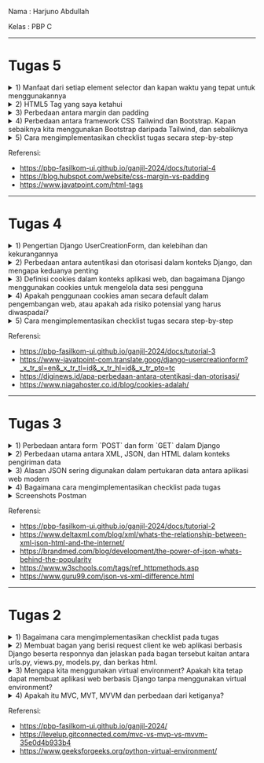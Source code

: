 Nama           : Harjuno Abdullah

Kelas          : PBP C

---
# Tugas 5
<details>
<summary>1) Manfaat dari setiap element selector dan kapan waktu yang tepat untuk menggunakannya</summary>

1. **Element Selector (Tag Selector):**

    * Manfaat: Memilih semua elemen dengan tag yang spesifik
    * Waktu Penggunaan: Ketika ingin menerapkan gaya yang sama pada semua elemen dengan tag tertentu.

2. **Descendant Selector (Space):**
    
    * Manfaat: Memilih elemen yang merupakan anak atau keturunan dari elemen tertentu.
    * Waktu Penggunaan: Ketika ingin menerapkan gaya pada elemen yang berada di dalam elemen tertentu.

3. **ID Selector (#nama-id):**

    * Manfaat: Memilih elemen dengan ID yang spesifik.
    * Waktu Penggunaan: ketika ingin menerapkan gaya atau perilaku unik pada satu elemen tertentu.

4. **Class Selector (.nama-kelas):**

    * Manfaat: Memilih elemen berdasarkan kelas yang diberikan
    * Waktu Penggunaan: Ketika ingin menerapkan gaya yang sama pada beberapa elemen atau grup elemen.

5. **Universal Selector (*):**
    
    * Manfaat: Memilih semua elemen di halaman.
    * Waktu Penggunaan: Ketika mereset atau menetapkan gaya default untuk semua elemen di halaman.

6. **Adjacent Sibling Selector (+):**

    * Manfaat: Memilih elemen yang sejajar (saudara sejajar) dari elemen tertentu.
    * Waktu Penggunaan: Ketika ingin menerapkan gaya pada elemen yang berada tepat setelah elemen lain dari jenis yang sama.

7. **Pseudo-Class Selector (:pseudo-class):**

    * Manfaat: Memilih elemen berdasarkan keadaan atau perilaku tertentu (seperti :hover, :active, dsb.)
    * Waktu Penggunaan: Ketika ingin menerapkan gaya berdasarkan interaksi pengguna atau keadaan elemen.

</details>

<details>
<summary>2) HTML5 Tag yang saya ketahui</summary>

  * !DOCTYPE: Digunakan untuk mendefinisikan jenis dokumen HTML yang digunakan.
  * html: Tag ini menandai awal dan akhir dari dokumen HTML.
  * head: Berisi informasi terkait dokumen HTML, seperti meta informasi dan tautan ke stylesheet.
  * title: Digunakan di dalam untuk menentukan judul halaman web yang akan ditampilkan di jendela atau tab browser.
  * body: Menandai area utama dokumen yang berisi konten yang ditampilkan kepada pengguna.
  * h1, h2, ..., h6: Tag ini digunakan untuk menandai judul atau heading di halaman web, di mana h1 adalah yang tertinggi dan h6 adalah yang terendah.
  * p: Menandai paragraf dalam dokumen.
  * a: Membuat tautan ke halaman web lain atau alamat email.
  * img: Menampilkan gambar dalam dokumen HTML.
  * button: Digunakan untuk membuat tombol yang dapat di-klik oleh pengguna.
  * div: Menandai sebagian dokumen yang dapat digunakan untuk mengelompokkan dan mengatur elemen-elemen HTML.
  * span: Sama seperti, tetapi digunakan untuk mengelompokkan elemen dalam baris atau sekelompok elemen dalam satu baris.
  * form: Digunakan untuk membuat formulir yang dapat mengirim data ke server.

</details>

<details>
<summary>3) Perbedaan antara margin dan padding</summary>

Margin dan padding adalah dua properti dalam CSS yang digunakan untuk mengatur tata letak elemen HTML dan mengendalikan ruang di sekitar elemen tersebut. Perbedaan utama antara margin dan padding adalah di mana mereka diterapkan dan bagaimana mereka memengaruhi tata letak elemen:

1. **Margin**

  * Margin adalah ruang di luar elemen, yang berarti ia memengaruhi jarak antara elemen tersebut dan elemen-elemen lain di sekitarnya.
  * Margin digunakan untuk mengatur jarak antara elemen dengan elemen-elemen lain di sekitarnya, sehingga memengaruhi tata letak elemen tersebut terhadap elemen-elemen lainnya.
  * Margin dapat digunakan untuk mengatur jarak vertikal dan horizontal, serta dapat memiliki nilai negatif jika ingin menggeser elemen ke atas atau ke kiri elemen yang berdekatan.

2. **Padding**

  * Padding adalah ruang di dalam elemen, yang berarti ia memengaruhi ruang antara batas elemen dan kontennya sendiri.
  * Padding digunakan untuk mengatur jarak antara konten elemen dan batas elemen tersebut, sehingga memengaruhi tampilan konten dalam elemen tersebut.
  * Padding juga dapat digunakan untuk mengatur jarak vertikal dan horizontal, tetapi tidak memengaruhi tata letak elemen terhadap elemen-elemen lain di sekitarnya.

</details>

<details>
<summary>4) Perbedaan antara framework CSS Tailwind dan Bootstrap. Kapan sebaiknya kita menggunakan Bootstrap daripada Tailwind, dan sebaliknya</summary>

Bootstrap dan Tailwind CSS adalah dua alat yang membantu merancang tampilan situs web atau aplikasi dengan mudah. Berikut perbedaan dan situasi kapan sebaiknya menggunakan keduanya:

  1. **Cara Styling**

      * Bootstrap
        
        Bootstrap sudah memiliki komponen dengan gaya bawaan. Ini artinya, tampilan yang sudah ada dan bisa digunakan langsung, tetapi kadang-kadang sulit untuk mengubahnya tanpa penyesuaian khusus.

      * Tailwind CSS

        Tailwind CSS adalah framework yang berbasis class utilitas. Dengan Tailwind, Anda lebih bebas menentukan tampilan elemen Anda dengan menggabungkan class utilitas.

  2. **Kustomisasi**

      * Bootstrap

        Meskipun Bootstrap menyediakan tema yang bisa disesuaikan, seringkali Anda perlu menulis CSS tambahan untuk melakukan penyesuaian styling lebih mendalam.

      * Tailwind CSS

        Tailwind dirancang untuk kustomisasi yang mudah. Anda bisa mengganti styling dengan mengedit berkas konfigurasi Tailwind atau menambahkan class utilitas kustom.

  3. **Ukuran Berkas**

      * Bootstrap

        Bootstrap cenderung punya ukuran berkas yang lebih besar karena memiliki banyak komponen yang mungkin tidak semua Anda butuhkan.

      * Tailwind CSS

        Tailwind CSS biasanya lebih ringan karena hanya menyertakan class utilitas yang Anda gunakan.

  4. **Kesulitan**

      * Bootstrap

        Bootstrap bisa lebih mudah digunakan jika Anda ingin cepat membuat tampilan yang bagus tanpa harus menulis banyak kode kustom.

      * Tailwind CSS

        Tailwind mungkin agak sulit jika Anda belum terbiasa dengan class utilitas, tetapi memberi Anda lebih banyak kendali dan fleksibilitas dalam merancang tampilan.

</details>

<details>
<summary>5) Cara mengimplementasikan checklist tugas secara step-by-step</summary>

- [x] **Kustomisasi halaman login, register, dan tambah inventori semenarik mungkin**
      
      Sebelum melakukan desain pada HTML, perlu menambahkan link CSS framework dalam case ini adalah Bootstrap dan Java Scriptke dalam `templates/base.html` dan menambahkan tag `<meta name="viewport">` . Untuk menambahkannya bisa dengan menambahkan:

          ```
          <head>
              {% block meta %}
                  ...
              {% endblock meta %}

              <link href="https://cdn.jsdelivr.net/npm/bootstrap@5.3.2/dist/css/bootstrap.min.css" rel="stylesheet" integrity="sha384-T3c6CoIi6uLrA9TneNEoa7RxnatzjcDSCmG1MXxSR1GAsXEV/Dwwykc2MPK8M2HN" crossorigin="anonymous">

              <script src="https://cdn.jsdelivr.net/npm/@popperjs/core@2.11.8/dist/umd/popper.min.js" integrity="sha384-I7E8VVD/ismYTF4hNIPjVp/Zjvgyol6VFvRkX/vR+Vc4jQkC+hVqc2pM8ODewa9r" crossorigin="anonymous"></script>

              <script src="https://cdn.jsdelivr.net/npm/bootstrap@5.3.2/dist/js/bootstrap.min.js" integrity="sha384-BBtl+eGJRgqQAUMxJ7pMwbEyER4l1g+O15P+16Ep7Q9Q+zqX6gSbd85u4mG4QzX+" crossorigin="anonymous"></script>
          </head>
          
          ```
      Pada halaman login, register, dan tambah inventori, desain yang saya buat kurang lebih sama, saya menggunakan inline css dengan memanggil `<style>` pada bagian atas html serta dipadukan dengan framework bootstrap. Saya menggunakan inline CSS karena menurut saya ini yang mudah disetup dan digunakan untuk pemula. Berikut adalah inline CSS yang saya tambahkan (Sebagai contoh saya menampilkan inline CSS pada halaman login)

        ```
        <style>
          body {
              background-image: url('https://cdn.cloudflare.steamstatic.com/steam/apps/865610/ss_e950f52ee4d972c135d1acbd70def74e9eb497b9.1920x1080.jpg?t=1692006226');
              background-size: cover;
              background-repeat: no-repeat;
              background-attachment: fixed;
              margin: 12px;
              padding: 12px;
              display: flex;
              justify-content: center;
              align-items: center;
              min-height: 100vh;
              position: relative; 
          }

          .logo {
              position: absolute;
              top: 12px;
              left: 22px;
              z-index: 2;
              font-size: 36px;
              font-family: 'Poppins', sans-serif;
              color: rgb(255, 179, 0);
          }

          .showcase h1,
          .showcase label,
          .showcase a {
              font-family: 'Helvetica', sans-serif;
              color: rgb(255, 255, 255);
          }

          .showcase a {
              font-family: 'Helvetica', sans-serif;
              color: #ffffff;
              text-decoration: underline; 
          }

          .showcase-bottom{
              font-family: 'Helvetica', sans-serif;
              color:rgb(164, 164, 164);
          }

          .showcase {
              text-align: center;
              background-color: #363636ac;
              border-radius: 16px;
              padding: 50px;
              width: 400px;
              text-align: center;
              padding-top: 30px;
              backdrop-filter: blur(6px);
          }

          .showcase form {
              font-family: 'Helvetica', sans-serif;
          }

          .showcase input[type="text"],
          .showcase input[type="password"] {
              font-family: 'Helvetica', sans-serif;
              color: black; 
              background-color: white;
          }

          .showcase .form-group {
          display: flex;
          flex-direction: column;
          margin-bottom: 24px;
          }

          .showcase .form-group label {
              font-family: 'Helvetica', sans-serif;
              margin-bottom: 8px;
              text-align: left; 
          }

          .showcase .form-control {
          font-family: 'Helvetica', sans-serif;
          width: 100%;
          padding: 12px; 
          border-radius: 6px;
          box-sizing: border-box;
          margin-bottom: 12px;
          font-size: 16px; 
          background-color: white;
          }

          .showcase .login-button {
              font-size: 16px;
              display: inline-flex;
              height: 56px;
              padding: 8px 48px;
              justify-content: center;
              align-items: center;
              gap: 16px;
              border-radius: 8px;
              background: var(--primary-blue, rgb(255, 179, 0));
              color: #ffffff;
              text-decoration: none;
              border: none;
              cursor: pointer;
          }

          .text-title{
              text-align: left; 
              font-size:35px;
              font-weight: 600;
              padding-bottom: 19px;
              padding-top: 15px;
          }
        </style>

        ```
      
 - [x] **Kustomisasi halaman daftar inventori menjadi lebih berwarna maupun menggunakan apporach lain seperti menggunakan Card**

      Dalam mendesain halaman daftar inventori, kurang lebih metode yang saya gunakan sama seperti ketika mendesain halaman login, register, dan tambah inventori. Berikut inline CSS pada file main.html saya

      ```
      <style>
        body {  
            background-color: #f4f4f4;
            font-family: Helvetica, sans-serif;
        }

        h1 {
            color: #160323;
            font-size: 36px;
        }

        h2 {
            color: #333;
            font-size: 24px;
        }

        h4 {
            color: #555;
            font-size: 18px;
        }

        p {
            color: #777;
            font-size: 16px;
        }

        table {
            width: 100%;
            border-collapse: collapse;
            margin-top: 20px;
        }

        table, th, td {
            border: 1px solid #888888;
        }

        th, td {
            padding: 12px;
            text-align: left;
        }

        table tr:last-child td {
            background-color: rgb(84, 84, 84);
            color: #ffffff;
        }

        button {
            background-color: rgb(227, 159, 0);
            color: #fff;
            border: none;
            padding: 10px 20px;
            cursor: pointer;
            font-size: 16px;
        }

        button:hover {
            background-color: rgb(255, 198, 65);
        }

        a {
            text-decoration: none;
            color: rgb(227, 159, 0);
        }

        a:hover {
            text-decoration: underline;
        }

        .navbar {
        background-color: #313131;
        height: 4rem;
        align-content: center;
        margin-bottom: 4rem;
        }

        .navbar-button-logout {
            padding-left: 0.5rem;
            padding-right: 0.5rem;
        }

        .navbar-brand {
            font-family: 'Helvetica', sans-serif;
            font-weight: 700;
            text-align: center;
            color: rgb(255, 179, 0);
            padding-left: 1rem;
        }
      </style>
      
      ```

 - [x] **Memberikan warna yang berbeda (teks atau background) pada baris terakhir dari item pada inventori anda menggunakan CSS**

      Untuk menambahkan penanda berbeda di akhir tabel, saya menambahkan CSS untuk last child pada `tr` dengan kode berikut:

          ```

          table tr:last-child td {
              background-color: rgb(84, 84, 84);
              color: #ffffff;
          }

          ```

</details>

Referensi:
- https://pbp-fasilkom-ui.github.io/ganjil-2024/docs/tutorial-4
- https://blog.hubspot.com/website/css-margin-vs-padding
- https://www.javatpoint.com/html-tags

---
# Tugas 4
<details>
<summary>1) Pengertian Django UserCreationForm, dan kelebihan dan kekurangannya</summary>

  UserCreationForm adalah sebuah formulir yang disediakan oleh Django, sebuah framework web Python yang populer, untuk membuat formulir pendaftaran pengguna (user registration form) dengan mudah. Formulir ini digunakan untuk mengumpulkan informasi yang diperlukan saat seorang pengguna baru mendaftar di situs web atau aplikasi Django.

  **Kelebihan UserCreationForm:**
   
   1. Mudah Digunakan
     
      UserCreationForm sudah siap pakai dan mudah digunakan. Developer hanya perlu mengimpor dan menggunakannya dalam proyek Django tanpa perlu menulis kode formulir dari awal.
      
   2. Validasi Otomatis
     
      Form ini memiliki validasi otomatis untuk memastikan bahwa pengguna mengisi semua kolom yang diperlukan dengan benar, seperti alamat email yang valid dan kata sandi yang memenuhi kriteria keamanan.
      
   3. Customizable
   
      Developer dapat dengan mudah menyesuaikan UserCreationForm sesuai dengan kebutuhan proyek dengan menambahkan atau menghapus bidang formulir atau mengganti pesan kesalahan yang ditampilkan kepada pengguna.
   
   **Kekurangan UserCreationForm:**
   
  1. Kurangnya Fleksibilitas
     
      Meskipun mudah digunakan, dalam beberapa kasus, developer mungkin memerlukan formulir pendaftaran pengguna yang sangat kustom. Dalam situasi ini, developer perlu menulis formulir sendiri daripada mengandalkan UserCreationForm.
   
  2. Tidak Memungkinkan Pendaftaran Eksternal
     
     Jika developer ingin mengintegrasikan pendaftaran pengguna melalui penyedia eksternal (misalnya, login dengan Google atau Facebook), developer perlu menulis kode tambahan untuk mengimplementasikannya.
   
   3. Tidak Memungkinkan Pendaftaran secara Anonim
      
      UserCreationForm dirancang untuk pendaftaran pengguna yang terautentikasi. Jika developer membutuhkan pendaftaran secara anonim (misalnya, untuk pengguna yang belum memiliki akun), developer perlu membuat formulir tambahan atau memodifikasi form ini secara ekstensif.
</details>

<details>
<summary>2) Perbedaan antara autentikasi dan otorisasi dalam konteks Django, dan mengapa keduanya penting</summary>

  Authentication dan authorization adalah dua konsep yang penting dalam menjaga keamanan informasi dan akses ke dalam sistem. Meskipun keduanya berhubungan erat, keduanya memiliki beberapa perbedaan, seperti:

  1. **Authentication (Autentikasi)**

      * Authentication adalah proses verifikasi identitas pengguna atau entitas yang mencoba mengakses ke dalam sistem
      * Tujuan utama autentikasi adalah untuk memastikan bahwa pengguna atau entitas yang mengakses sistem adalah mereka yang telah diketahui identitasnya atau telah menjadi bagian dari sistem
      * Autentikasi biasanya melibatkan penggunaan kombinasi nama pengguna dan kata sandi, atau metode lain untuk membuktikan identitas

  2. **Authorization (Otorisasi)**

      * Authorization adalah proses yang mengatur dan mengontrol akses pengguna atau entitas yang sudah terotentikasi ke sistem atau layanan tertentu
      * Tujuan utama otorisasi adalah untuk menentukan apa yang diizinkan atau tidak diizinkan oleh pengguna atau entitas yang telah terotentikasi
      * Otorisasi melibatkan definisi aturan atau kebijakan yang menentukan tingkat akses atau izin yang diberikan kepada pengguna atau entitas, seperti hak akses baca-tulis, hak akses hanya baca, dan sebagainya

  Kesimpulannya, autentikasi adalah langkah pertama dalam mengamankan akses ke sistem dengan memeriksa identitas pengguna atau entitas, sementara otorisasi adalah langkah kedua yang mengontrol apa yang dapat dilakukan oleh pengguna atau entitas yang sudah terotentikasi. Keduanya bekerja bersama untuk memastikan bahwa hanya pengguna yang sah dan diizinkan yang dapat mengakses sumber daya atau layanan yang dimaksud dalam sistem.

</details>

<details>
<summary>3) Definisi cookies dalam konteks aplikasi web, dan bagaimana Django menggunakan cookies untuk mengelola data sesi pengguna</summary>

Cookies adalah sejumlah kecil data yang disimpan oleh server web di komputer pengguna melalui peramban (browser) pengguna saat berinteraksi dengan sebuah situs web. Cookies digunakan dalam konteks aplikasi web untuk menyimpan informasi tertentu yang dapat diakses kembali oleh server web ketika pengguna kembali mengunjungi situs tersebut. Cookies memiliki beberapa fungsi utama dalam aplikasi web, termasuk:

1. **Manajemen Sesi**

    Cookies sering digunakan untuk mengidentifikasi sesi pengguna. Ketika seorang pengguna masuk ke dalam situs web, server web akan membuat cookie yang berisi identifikasi unik untuk sesi tersebut. Dengan demikian, server dapat mempertahankan konteks sesi pengguna selama kunjungan berlangsung, yang memungkinkan pengguna untuk tetap masuk atau mempertahankan data lainnya seperti keranjang belanja.

2. **Penyimpanan Preferensi Pengguna**

    Cookies dapat digunakan untuk menyimpan preferensi pengguna, seperti bahasa yang dipilih atau tema tampilan yang diinginkan. Ini memungkinkan situs web untuk menyajikan pengalaman yang disesuaikan dengan preferensi masing-masing pengguna.

3. **Pelacakan Aktivitas Pengguna**

    Cookies juga sering digunakan untuk pelacakan aktivitas pengguna, seperti halaman yang dikunjungi atau item yang dilihat. Ini berguna untuk analisis penggunaan situs web dan pemasaran.

4. **Autentikasi**

    Cookies dapat digunakan untuk mengingat informasi otentikasi pengguna, seperti detail masuk pengguna, sehingga pengguna tidak perlu masuk kembali setiap kali mereka mengunjungi situs.

Django, sebagai framework web Python, menyediakan cara yang nyaman untuk mengelola data sesi pengguna menggunakan cookies. Django menyediakan modul `django.contrib.sessions.middleware.SessionMiddleware` yang mengatur manajemen sesi pengguna secara otomatis. Berikut adalah cara Django menggunakan cookies untuk mengelola data sesi pengguna:

1. **Pengaturan Sesi**

    Pengguna dapat mengonfigurasi pengaturan sesi di dalam berkas settings.py proyek Django. Pengguna dapat mengatur penyimpanan sesi (defaultnya adalah dalam database), waktu kadaluwarsa sesi, dan konfigurasi lainnya terkait sesi.

2. **Membaca dan Menyimpan Data Sesi**

    Django menyediakan API yang memudahkan pengguna untuk menyimpan dan mengakses data sesi pengguna. Pengguna dapat menyimpan data ke dalam sesi dengan mudah, dan data ini akan dienkripsi dan disimpan dalam cookie pada sisi pengguna.

3. **Middleware**

    Middleware sesi diaktifkan dengan menambahkan SessionMiddleware ke dalam daftar middleware di pengaturan Django. Middleware ini akan mengelola cookies dan data sesi secara otomatis.

</details>

<details>
<summary>4) Apakah penggunaan cookies aman secara default dalam pengembangan web, atau apakah ada risiko potensial yang harus diwaspadai?</summary>

Penggunaan cookies dalam pengembangan web memiliki risiko potensial yang harus diwaspadai, dan keamanannya sangat tergantung pada bagaimana cookies digunakan dan dikonfigurasi dalam aplikasi website pengguna. Berikut adalah beberapa risiko potensial terkait dengan penggunaan cookies:

   1. **Cross-Site Scripting (XSS)**

         Penyerangan XSS dapat memungkinkan penyerang menyuntikkan kode berbahaya ke dalam halaman web yang akan diakses oleh pengguna lain. Kode berbahaya ini dapat digunakan untuk mencuri cookies pengguna. Mencegah XSS adalah penting untuk melindungi cookies dan data sensitif lainnya.

   2. **Privasi Pengguna**

         Cookies dapat digunakan untuk melacak aktivitas pengguna secara online, yang dapat menciptakan masalah privasi. Oleh karena itu, penting untuk memiliki kebijakan privasi yang jelas dan memberikan pengguna opsi untuk mengontrol cookies.

   3. **Cookies Tampering**

         Pengguna dapat mencoba memodifikasi nilai cookies yang tersimpan di perangkat mereka untuk mengakses atau memanipulasi data sesi atau informasi lain yang disimpan dalam cookies. Oleh karena itu, penting untuk mengamankan cookies dan menerapkan tanda tangan (signing) pada cookies.

   4. **Cross-Site Request Forgery (CSRF)**

         Penyerangan CSRF dapat memaksa pengguna yang sudah diautentikasi untuk melakukan tindakan tertentu tanpa izin mereka, seperti mengirim permintaan yang menggunakan cookies mereka. Menggunakan mekanisme anti-CSRF adalah penting untuk melindungi cookies dari penyerangan ini.

   5. **Cookie Sniffing**

         Penyadap (sniffer) di jaringan dapat mencoba mencuri informasi cookies saat dikirimkan antara perangkat pengguna dan server. Untuk mengatasi ini, cookies harus dienkripsi jika berisi informasi sensitif.

</details>

<details>
<summary>5) Cara mengimplementasikan checklist tugas secara step-by-step</summary>

- [x] **Mengimplementasikan fungsi registrasi, login, dan logout untuk memungkinkan pengguna untuk mengakses aplikasi sebelumnya dengan lancar**

  1. **Registrasi**
    
    Buka file `views.py` yang ada di folder `main` dan buat fungsi baru dengan nama `register` dan memiliki parameter `request`. Lalu impor `redirect`, `UserCreationForm`, dan `messages`. Isi dari fungsi `register` adalah:
    ```
    def register(request):
      form = UserCreationForm()

      if request.method == "POST":
          form = UserCreationForm(request.POST)
          if form.is_valid():
              form.save()
              messages.success(request, 'Your account has been successfully created!')
              return redirect('main:login')
      context = {'form':form}
      return render(request, 'register.html', context)
    ```
    `form = UserCreationForm(request.POST)` untuk membuat variabel `form` yang dimana ia adalah `UserCreationForm` lalu kita masukkan QueryDict sesuai input dari user pada `request.POST`. `form.is_valid()` berguna untuk melakukan validasi pada input form. `form.save()` supaya data dari form dapat tersimpan. User dapat mengetahui apabila berhasil me-register dengan melihat pesan pada web karena kita menggunakan `messages.success(request, 'Your account has been successfully created!')`. Setelah user berhasil mendaftar, user akan kembali dari halaman register, jadi, kita menambahkan kode `return redirect('main:show_main')`.
    Halaman register akan kita buat dengan file `register.html` yang ada di folder `main/templates` dengan isi:
    ```
    {% extends 'base.html' %}
    
    {% block meta %}
        <title>Register</title>
    {% endblock meta %}
    
    {% block content %}  
    
    <div class = "login">
    
          <h1>Register</h1>  
    
            <form method="POST" >  
                {% csrf_token %}  
                <table>  
                    {{ form.as_table }}  
                    <tr>  
                        <td></td>
                        <td><input type="submit" name="submit" value="Daftar"/></td>  
                    </tr>  
                </table>  
            </form>
    
        {% if messages %}  
            <ul>   
                {% for message in messages %}  
                    <li>{{ message }}</li>  
                    {% endfor %}  
            </ul>   
        {% endif %}
    
    </div>  
    
    {% endblock content %}
    ```
    Tambahkan path url milik halaman register ke file `urls.py` pada direktori `main` dengan mengimpor fungsi `register` dari `views.py` dan tambahkan `path('register/', register, name='register')` pada variabel `urlpatterns`.
    
    
  2. **Login**

    Buka file `views.py` yang ada di folder `main` dan buat fungsi baru dengan nama `login_user` yang menerima parameter `request`. Lalu impor `authenticate` dan `login`. Isi dari fungsi `login` adalah:
    ```
    def login_user(request):
        if request.method == 'POST':
            username = request.POST.get('username')
            password = request.POST.get('password')
            user = authenticate(request, username=username, password=password)
            if user is not None:
                login(request, user)
                return redirect('main:show_main')
            else:
                messages.info(request, 'Sorry, incorrect username or password. Please try again.')
        context = {}
        return render(request, 'login.html', context)
    ```
    `authenticate(request, username=username, password=password` berguna untuk melakukan autentikasi user dengan menggunakan username dan password yang diterima dari `request` yang dikirim user saat ingin login.
    Halaman login akan kita buat dengan file `login.html` yang ada di folder `main/templates` dengan isi:
    ```
    {% extends 'base.html' %}
    
    {% block meta %}
        <title>Login</title>
    {% endblock meta %}
    
    {% block content %}

    <div class = "login">
    
        <h1>Login</h1>
    
        <form method="POST" action="">
            {% csrf_token %}
            <table>
                <tr>
                    <td>Username: </td>
                    <td><input type="text" name="username" placeholder="Username" class="form-control"></td>
                </tr>
                        
                <tr>
                    <td>Password: </td>
                    <td><input type="password" name="password" placeholder="Password" class="form-control"></td>
                </tr>
    
                <tr>
                    <td></td>
                    <td><input class="btn login_btn" type="submit" value="Login"></td>
                </tr>
            </table>
        </form>
    
        {% if messages %}
            <ul>
                {% for message in messages %}
                    <li>{{ message }}</li>
                {% endfor %}
            </ul>
        {% endif %}     
            
        Don't have an account yet? <a href="{% url 'main:register' %}">Register Now</a>
    
    </div>

    {% endblock content %}
    ```
    Tambahkan path url milik halaman login ke file `urls.py` pada direktori `main` dengan mengimpor fungsi `login` dari `views.py` dan tambahkan `path('login/', login_user, name='login')` pada variabel `urlpatterns`.

  3. **Logout**
    
    Buka file `views.py` yang ada di folder `main` dan buat fungsi baru dengan nama `logout_user` yang menerima parameter `request`. Lalu impor `logout`. Isi dari fungsi `logout_user` adalah:
    ```
    def logout_user(request):
        logout(request)
        return redirect('main:login')
    ```
    `logout(request)` akan menghapus sesi pengguna yang saat ini sudah masuk. Lalu user akan kembali ke halaman login dengan `return redirect('main:login')`.
    Tambahkan:
    ```
    ...
    <a href="{% url 'main:logout' %}">
        <button>
            Logout
        </button>
    </a>
    ...
    ```
    Setelah hyperlink tag untuk Add New Product yang ada di file `main.html`.
    Tambahkan path url milik halaman logout ke file `urls.py` pada direktori `main` dengan mengimpor fungsi `logout_user` dari `views.py` dan tambahkan `path('logout/', logout_user, name='logout')` pada variabel `urlpatterns`.

- [x] **Membuat dua akun pengguna dengan masing-masing tiga dummy data menggunakan model yang telah dibuat pada aplikasi sebelumnya untuk setiap akun di lokal**

  Pada halaman pertama login terdapat tombol `Register Now` untuk membuat akun baru. Kita dapat membuat akun  baru dengan memasukkan username dan password yang sesuai ketentuan dan meng-click tombol daftar. Setelah membuat akun kita bisa login pada halaman pertama tadi dan memasukkan username dan password dari akun baru kita. setelah login, kita dapat menambah produk sesuai keinginan.

- [x] **Menghubungkan model Item dengan User**

  Buka `models.py` yang ada di direktori `main` lalu impor `User` dari `django.contrib.auth.models`. Pada model `Product` yang ada tambahkan kode:

    ```
    class Product(models.Model):
        user = models.ForeignKey(User, on_delete=models.CASCADE)
        ...
    ```

  Hal ini dilakukan supaya kita menghubungkan satu produk dengan satu user menggunakan relationship, jadi sebuah produk pasti terasosiasi dengan user.
  Buka `viwes.py` yang ada di direktori `main` dan modifikasi fungsi `create_product` menjadi:

    ```
    def create_product(request):
    form = ProductForm(request.POST or None)
    
    if form.is_valid() and request.method == "POST":
      product = form.save(commit=False)
      product.user = request.user
      product.save()
      return HttpResponseRedirect(reverse('main:show_main'))
    ...
    ```

  `commit=False` berfungsi supaya Django tidak langsung menyimpan objek yang dibuat dari form ke database sehingga kita dapat memodifikasi objek tersebut dahulu. Kita mengisi field `user` dengan objek `User` dari return nilai `request.user` yang sudah terautentikasi untuk menandakan bahwa objek tersebut milik pengguna yang sedang login.
  Ubah fungsi `show_main` menjadi:

    ```
    def show_main(request):
        products = Product.objects.filter(user=request.user)
    
        context = {
            'name': request.user.username,
        ...
    ...
    ```

  Hal ini dilakukan agar objek `Product` yang terasosiasi dengan user yang sedang login dapat ditampilkan. Kita menyaring seluruh objek dan hanya mengambil `Product` yang field `user` terisi dengan objek `User` yang sama dengan user yang sedang login. Untuk menampilkan username user yang login pada halaman main kita menggunakan `request.user.username`.
  Kita lakukan migrasi model dengan `python manage.py makemigration` dan muncul error, untuk mengatasinya pilih 1 supaya kita menetapkan default value untuk field user pada semua row yang dibuat pada di basis data, ketik angka 1 untuk menetapkan user dengan ID 1 (user yang baru kita buat tadi) pada model yang ada. Lakukan `python manage.py migrate` untuk mengaplikasikan migrasi.

- [x] **Menampilkan detail informasi pengguna yang sedang logged in seperti username dan menerapkan cookies seperti last login pada halaman utama aplikasi**

  Buka file `views.py` yang ada di direktori `main` dan impor `HttpResponseRedirect`, `reverse`, dan `datetime`. Kita tambahkan fungsi untuk menambahkan cookie yang bernama `last_login` pada fungsi `login_user`, fungsi `last_login` digunakan untuk mengetahui kapan terakhir kali user login. Cara ini dilakukan dengan mengganti kode yang ada pada conditional `if user is not None` menjadi:

   ```
   ...
   if user is not None:
       login(request, user)
       response = HttpResponseRedirect(reverse("main:show_main")) 
       response.set_cookie('last_login', str(datetime.datetime.now()))
       return response
   ...
   ```

  `login(request, user)` berguna supaya logint terlebih dahulu. Untuk membuat response, kita menggunakan variabel `response` dan mengisinya dengan `HttpResponseRedirect(reverse("main:show_main"))`. `response.setcookie('last_login', str(datetime.datetime.now()))` berfungsi untuk membuat cookie `last_login` dan menambahkannya ke response tadi.
  Pada fungsi `show_main` tambahkan `'last_login': request.COOKIES['last_login']` pada variabel `context` supaya kita bisa menambahkan informasi cookie last_login pada response yang akan ditampilkan di web `main.html`.
  Untuk menghapus cookie `last_login` ketika user `logout` kita modifikasi code `logout_user` menjadi:

   ```
   def logout_user(request):
      logout(request)
      response = HttpResponseRedirect(reverse('main:login'))
      response.delete_cookie('last_login')
      return response
   ```
  Lalu pada `main.html` tambahkan:
   ```
   ...
   <h5>Sesi terakhir login: {{ last_login }}</h5>
   ...
   ```
  Untuk menampilkan data last login.

</details>

Referensi:
- https://pbp-fasilkom-ui.github.io/ganjil-2024/docs/tutorial-3
- https://www-javatpoint-com.translate.goog/django-usercreationform?_x_tr_sl=en&_x_tr_tl=id&_x_tr_hl=id&_x_tr_pto=tc
- https://diginews.id/apa-perbedaan-antara-otentikasi-dan-otorisasi/
- https://www.niagahoster.co.id/blog/cookies-adalah/

---
# Tugas 3
<details>
<summary>1) Perbedaan antara form `POST` dan form `GET` dalam Django</summary>

  * **DESKRIPSI**
      * POST
        Browser mengemas data formulir, memproses dalam bentuk code untuk pengiriman, dan mengirimkannya ke server. Respon diterima setelah pengolahan di sisi server.
      * GET
  
  * **PENGGUNAAN**
      * POST
        Digunakan untuk permintaan yang dapat mengubah keadaan sistem, seperti operasi yang mempengaruhi database.
      * GET
        Digunakan untuk permintaan yang tidak mempengaruhi keadaan sistem, seperti permintaan pencarian atau operasi lainnya.

  * **METODE PENGIRIMAN**  
      * POST
        Data  dikirim sebagai bagian dari permintaan HTTP POST. Data ini tidak akan muncul di URL dan biasanya digunakan untuk mengirim data yang bersifat sensitif atau besar, seperti kata sandi atau unggahan file.
      * GET
        Data dikirim sebagai parameter dalam URL. Data ini akan terlihat di baris URL dan biasanya digunakan untuk mengirim data yang tidak sensitif, seperti parameter pencarian atau filter.  

  * **KEAMANAN**
      * POST
        Lebih aman karena informasi yang mengandung data sensitif tidak terlihat dalam URL dan tidak mudah diakses oleh pihak ketiga.
      * GET
        Kurang aman untuk data sensitif dan operasi sistem penting karena data dikirimkan dalam URL dan dapat terlihat oleh orang lain.

  * **CACHING**
      * POST
        POST tidak dapat disimpan dalam cache, karena permintaan POST dapat mengubah data server.
      * GET
        GET dapat disimpan dalam cache, karena permintaan GET bersifat idempoten (tidak mengubah data server). Namun, ini juga berarti bahwa permintaan GET dapat disajikan dari cache dan tidak selalu mengambil data terbaru dari server.
</details>

<details>
<summary>2) Perbedaan utama antara XML, JSON, dan HTML dalam konteks pengiriman data</summary>

  * **XML (eXtensible Markup Language)**
      * Tujuan Utama
        XML digunakan untuk menyimpan dan mempertukarkan data terstruktur antar sistem. Ini memungkinkan untuk mendefinisikan struktur data khusus sesuai kebutuhan.
      * Keunggulan
        Cocok untuk data yang kompleks dan terstruktur dengan kebutuhan validasi yang ketat. Dapat digunakan dalam berbagai konteks seperti konfigurasi, pertukaran data, dan penyimpanan terstruktur.
      * Kekurangan
        Lebih berat dan kompleks dalam hal sintaksis, memerlukan lebih banyak karakter untuk mendefinisikan elemen dan struktur data. 
 
  * **JSON (JavaScript Object Notation)**
      * Tujuan Utama
        JSON terutama digunakan untuk pertukaran data di lingkungan yang lebih ringan dan efisien seperti web dan aplikasi seluler. Ini adalah format data ringan yang memanfaatkan sintaksis JavaScript.
      * Keunggulan
        Lebih ringan dan lebih efisien dalam hal ukuran file dan penggunaan bandwidth. Memiliki format yang lebih mudah dibaca oleh manusia dan lebih mudah diproses oleh mesin.
      * Kekurangan
        Tidak mendukung validasi bawaan, membutuhkan pendekatan manual untuk memastikan data sesuai dengan struktur yang diinginkan. 
    
  * **HTML (Hypertext Markup Language)**
      * Tujuan Utama
        HTML digunakan untuk membuat struktur dan tata letak halaman web, serta menentukan cara konten disajikan di browser.
      * Keunggulan
        Cocok untuk menampilkan konten dan interaksi pengguna di browser. Memiliki kemampuan bawaan untuk menampilkan gambar, video, tautan, formulir, dan elemen UI lainnya.
      * Kekurangan
        Fokus utama pada presentasi dan tata letak, bukan penyimpanan atau pertukaran data terstruktur.

</details>

<details>
<summary>3) Alasan JSON sering digunakan dalam pertukaran data antara aplikasi web modern</summary>

  * **Readability**

      JSON menggunakan struktur data yang sederhana dan mudah dipahami oleh manusia. Data disusun dalam format teks yang terorganisir dengan baik, membuatnya mudah untuk dibaca dan diinterpretasikan oleh pengembang dan mesin.

  * **Efisiensi**

      JSON memiliki ukuran yang kecil dibandingkan dengan format pertukaran data lain seperti XML. Ini mengakibatkan pengiriman dan penerimaan data yang lebih cepat, menghemat waktu dan sumber daya jaringan.

  * **Keamanan**

      JSON memungkinkan penggunaan metode validasi dan sanitasi data untuk memastikan bahwa data yang diterima adalah data yang benar dan aman. Pengguna dapat menerapkan kontrol keamanan tambahan seperti enkripsi untuk melindungi data.

  * **Fleksibilitas**

      JSON mendukung struktur data yang fleksibel, memungkinkan pengembang untuk menyesuaikan format data sesuai dengan kebutuhan spesifik aplikasi. Jika diperlukan, dapat dengan mudah menambahkan atau mengubah atribut data tanpa mempengaruhi kompatibilitas dengan aplikasi lain.

  * **Kompatibilitas**
  
      JSON kompatibel dengan sebagian besar bahasa pemrograman dan platform. Ini memungkinkan aplikasi yang ditulis dalam bahasa yang berbeda untuk saling berkomunikasi dan bertukar data tanpa mengalami kendala kompatibilitas.

</details>

<details>
<summary>4) Bagaimana cara mengimplementasikan checklist pada tugas</summary>

- [x] **Membuat input `form` untuk menambahkan objek model pada app sebelumnya**

   Buat file di direktori `main` bernama `forms.py` lalu tambahkan `Product` (yang ada pada `models.py`) supaya isi dari form akan disimpan menjadi objek `Product` dengan meminta `fields` yang sesuai pada `models.py`.
   Buka file `views.py` di direktori `main` juga dan meng-import beberapa fungsi:
   ```
   from django.http import HttpResponseRedirect
   from main.forms import ProductForm
   from django.urls import reverse
   ```
   Lalu buat fungsi baru bernama `create_product` yang menerima parameter `request`, isi dari `create_product` adalah:
   ```
   def create_product(request):
      form = ProductForm(request.POST or None)
      
      if form.is_valid() and request.method == "POST":
         form.save()
           return HttpResponseRedirect(reverse('main:show_main'))
      
      context = {'form': form}
      return render(request, "create_product.html", context)
   ```
   `form = ProductForm(request.POST or None)` berguna untuk membuat `ProductForm` baru dengan cara memasukkan QueryDict sesuai pada input _user_ di `request.POST`. `form.is_valid()` ditambahkan supaya dapat mengecek apakah isi input di form tersebut valid atau tidak. `form.save()` berguna untuk membuat sekaligus menyimpan data dari form. `return HttpResponseRedirect(reverse('main:show_main'))` untuk me-redirect user kembali ke halaman utama setelah menyimpan data form.
   
- [x] **Tambahkan 5 fungsi `views` untuk melihat objek yang sudah ditambahkan dalam format HTML, XML, JSON, XML by ID, dan JSON by ID**
      
    * HTML

      Dalam folder `templates` di root folder dan buat file HTML baru dengan nama `base.html` sebagai template dasar yang digunakan sebagai kerangka umum untuk halaman-halaman web lainnya pada proyek. Pada `base.html` isi dengan:
      ```
      {% load static %}
      <!DOCTYPE html>
      <html lang="en">
          <head>
              <meta charset="UTF-8" />
              <meta
                  name="viewport"
                  content="width=device-width, initial-scale=1.0"
              />
              {% block meta %}
              {% endblock meta %}
          </head>
      
          <body>
              {% block content %}
              {% endblock content %}
          </body>
      </html>
      ```
      Buka file `settings.py` yang ada di subdirektori `stockio` dan cari variabel `TEMPLATES` lalu tambahkan code ini supaya `base.html` data dideteksi sebagai template:
      ```
      'DIRS': [BASE_DIR / 'templates']
      ```
      Pada subdirektori `templates` yang ada di `main` ubah `main.html` menjadi:
      ```
      {% extends 'base.html' %}

      {% block content %}
          <h1>STOCKIO</h1>
          <h2>Selling physical copies of movies</h2>

          <h4>App Name: {{ app_name }}</h4>

          <h4>Name: {{ name }}</h4>

          <h4>Class: {{ class }}</h4>
      {% endblock content %}
      ```
      Pada file `views.py` ubah fungsi `show_main` dengan menambahkan `products = Product.objects.all()` untuk mengambil seluruh objek Product yang ada di _database_ lalu tambahkan `'products': products` pada variabel `context` untuk menampilkan seluruh objek Product yang ada di _database
      Buat file baru dengan nama `create_product.html` di direktori `main/templates`. Isi dengan kode:
      ```
      {% extends 'base.html' %} 
   
      {% block content %}
      <h1>Add New Product</h1>
      
      <form method="POST">
          {% csrf_token %}
          <table>
              {{ form.as_table }}
              <tr>
                  <td></td>
                  <td>
                      <input type="submit" value="Add Product"/>
                  </td>
              </tr>
          </table>
      </form>
      
      {% endblock %}
      ```
      `<form method="POST">` untuk menandakan block mana yang digunakan untuk form dengan metode POST. `{% csrf_token %}` bertanggung jawab menjadi token untuk menjaga keamanan supaya tercegah dari serangan berbahaya. `{{ form.as_table }}` untuk menampilan fields pada form yang sudah dibuat di file `forms.py` sebagai tabel. `<input type="submit" value="Add Product"/>` menjadi tombol submit untuk mengirimkan request ke view `create_product(request)`.
      Buka file `main.html` dan tambahkan kode di dalam `{% block content %}` supaya dapat menampilkan data produk dalam bentuk tabel sekaligus tombol "Add New Product" yang akan me-redirect ke halaman form:
      ```
      ...
      <table>
          <tr>
              <th>Movie Title</th>
              <th>Amount</th>
              <th>Synopsis</th>
          </tr>
      
          {% comment %} Berikut cara memperlihatkan data produk di bawah baris ini {% endcomment %}
      
          {% for product in products %}
          <tr>
              <td>{{product.name}}</td>
              <td>{{product.amount}}</td>
              <td>{{product.price}}</td>
              <td>{{product.description}}</td>
          </tr>
          {% endfor %}
      </table>
      
      <br />
      
      <a href="{% url 'main:create_product' %}">
          <button>
              Add New Product
          </button>
      </a>
      
      {% endblock content %}
      ```

    * Serializer untuk XML dan JSON

      Buka file `views.py` pada direktori `main` lalu impor fungsi `HttpResponse` dan fungsi `Serializer` yang digunakan untuk menerjemahkan objek model menjadi format lain (seperti XML atau JSON).

    * XML

      Buat fungsi `show_xml` yang menerima parameter _request_ dan buat variabel `data` yang akan menyimpan hasil query dari seluruh data yang ada di `Product` lalu return functionnya adalah `HttpResponse` yang berisi parameter data hasil query yang sudah diserialisasi dalam format XML dan parameter `content_type="application/xml".`.

    * JSON

      Buka file `views.py` di folder `main` lalu buat fungsi baru bernama `show_json` dengan variabel `data` yang akan menyimpan seluruh hasil query data yang ada pada `Product`. Tambahkan return function berupa `HttpResponse` yang memiliki paramater data hasil query yang udah diserialisasi menjadi JSON dan parameter `content_type="application/json"`.

    * ID XML dan JSON

      Buka file `views.py` di folder `main` lalu buat fungsi baru bernama `show_xml_by_id` dan `show_json_by_id` dengan variabel `data` yang akan menyimpan hasil query data dengan id tertentu yang ada pada `Product`. Tambahkan return function berupa `HttpResponse` yang memiliki paramater data hasil query yang udah diserialisasi menjadi JSON atau XML dan parameter `content_type` yang sesuai dengan format XML atau JSON (format XML: `"application/xml"` atau format JSON: `"application/json"`).

- [x] **Membuat routing URL untuk masing-masing `views` yang telah ditambahkan pada poin 2**

    Buka file `urls.py` pada folder `main` dan impor fungsi `create_product, show_xml, show_json` tadi dari `views.py` sekaligus tambahkan path url:
   ```
   ...
   path('create-product', create_product, name='create_product'),
   path('xml/', show_xml, name='show_xml'),
   path('json/', show_json, name='show_json')
   path('xml/<int:id>/', show_xml_by_id, name='show_xml_by_id'),
   path('json/<int:id>/', show_json_by_id, name='show_json_by_id'),
   ...
   ```
   ke dalam variabel `urlpatterns` untuk bisa menggunakan fungsi yang sudah diimpor tadi.

</details>

<details>
<summary>Screenshots Postman</summary>

* **HTML**

  ![HTML](https://github.com/hrjuno/stockio/assets/121445072/22b2032e-9179-4a72-9b75-620903309437)

* **XML**

  ![XML](https://github.com/hrjuno/stockio/assets/121445072/8a635e1d-a0f5-41a1-a0a1-1d1d6107d2f3)

* **JSON**
  
  ![JSON](https://github.com/hrjuno/stockio/assets/121445072/f48f9a10-6dd1-4952-9b99-455afa2228af)

* **XML by ID**

  ![XML_by_ID](https://github.com/hrjuno/stockio/assets/121445072/483ce8fd-8a4c-4d89-904f-2f814caf1159)

* **JSON by ID**

  ![JSON_by_ID](https://github.com/hrjuno/stockio/assets/121445072/c112a72a-3b8f-4dc5-8463-aac753a883f4)

</details>

Referensi:
- https://pbp-fasilkom-ui.github.io/ganjil-2024/docs/tutorial-2
- https://www.deltaxml.com/blog/xml/whats-the-relationship-between-xml-json-html-and-the-internet/
- https://brandmed.com/blog/development/the-power-of-json-whats-behind-the-popularity
- https://www.w3schools.com/tags/ref_httpmethods.asp
- https://www.guru99.com/json-vs-xml-difference.html

---
# Tugas 2
<details>
<summary>1) Bagaimana cara mengimplementasikan checklist pada tugas</summary>

- [x] **Membuat sebuah proyek Django baru**

   Langkah pertama dilakukan dengan membuat direktori baru dengan nama stockio dan mengaktifkan Virtual Environment pada direktori tersebut, hal ini dilakukan untuk isolasi saat pemasangan dependencies (yang berisi library, framework, atau package untuk membantu proses pengembangan) antara proyek proyek yang berbeda. Lalu, kita buat proyek Django dan mengonfigurasi proyek dengan mengubah `ALLOWED_HOSTS` di file `settings.py` supaya kita terdaftar menjadi host yang memiliki izin untuk mengakses aplikasi web.

- [x] **Membuat aplikasi dengan nama `main` pada proyek tersebut**

  Kita dapat membuat aplikasi bernama `main` dalam proyek tersebut dengan menjalankan perintah:
  ```
  python manage.py startapp main
  ```
  pada direktori utama stockio untuk membuat folder bernama `main` yang berisikan struktur awal aplikasi `main` milik kita.
      
- [x]  **Melakukan routing pada proyek agar dapat menjalankan aplikasi `main`**

  Lalu untuk memasukkan aplikasi `main` yang telah kita buat tadi ke dalam proyek _stockio_, kita membuka file `settings.py` dan menambahkan `'main'` (nama aplikasi yang kita buat tadi) pada variabel `INSTALLED_APPS`. Hal ini dilakukan untuk mendaftarkan aplikasi `main` ke dalam proyek stockio.  
         
- [x]  **Membuat model pada aplikasi `main` dengan nama `Item` dan memiliki atribut wajib sebagai berikut**
      
  * `name` sebagai nama item dengan tipe `CharField`.
  * `amount` sebagai jumlah item dengan tipe `IntegerField`.
  * `description` sebagai deskripsi item dengan tipe `TextField`.
     
    Modifikasi file `models.py` pada aplikasi `main` untuk membuat model baru, kita membuat class Product sebagai nama model yang akan kita buat. Lalu kita menambahkan atribut `name` dengan tipe data `CharField`, `amount` dengan tipe data `IntegerField`, dan `description` dengan tipe data `TextField`. Agar Django dapat mengetahui bila terjadi perubahan pada model, perlu dilakukan migrasi, untuk membuat migrasi model, kita dapat jalankan perintah:
    ```
    python manage.py makemigrations
    ```
    lalu untuk menerapkan migrasi tersebut ke dalam basis data lokal, kita jalankan perintah:
    ```
    python manage.py migrate
    ```
    Sehingga perubahan model akan diketahui oleh Django.
    
- [x] **Membuat sebuah fungsi pada `views.py` untuk dikembalikan ke dalam sebuah template HTML yang menampilkan nama aplikasi serta nama dan kelas kamu**

  Buka file `views.py` pada aplikasi `main`, lalu impor fungsi `render` dari `django.shortcuts` untuk me-render tampilan HTML sesuai dengan data yang diberikan. Kemudian kita buat fungsi `show_main` yang menerima parameter `request`, fungsi ini akan melayani permintaan HTTP dan memberikan tampilan yang sesuai. Buat variabel `context` sebagai _dictionary_ yang berisi data yang akan dikirimkan ke tampilan, dalam tugas ini ada tiga data yaitu:
  * `app_name`: Data nama app
  * `name`: Data nama
  * `class`: Data kelas
  lalu tambahkan `return render(request, "main.html", context)` sehingga tampilan `main.html` akan ter-render dengan menggunakan fungsi `render` yang menggunakan parameter `context` sebagai data yang akan diteruskan ke tampilan sehingga penampilan dinamis.
      
- [x] **Membuat sebuah routing pada `urls.py` aplikasi `main` untuk memetakan fungsi yang telah dibuat pada `views.py`.**
      
  Kita mengonfigurasi routing URL proyek stockio dengan menambahkan rute URL `urls.py` pada direktori proyek `stockio` yang akan kita hubungkan ke tampilan `main`. Impor fungsi `include` dari `django.urls`, fungsi ini akan mengimpor URL dari aplikasi lain (kasus ini aplikasi `main`) ke dalam file `urls.py` proyek stockio. Tambahkan rute URL `path('main/', include('main.urls'))` pada variabel `urlpatterns`, path URL `'main/'` akan diarahkan ke rute URL yang dibuat tadi pada file `urls.py` di aplikasi `main`. File `urls.py` pada aplikasi `main` bertugas untuk mengatur rute URL spesifik yang dibutuhkan oleh fitur-fitur aplikasi `main` sedangkan `urls.py` pada proyek stockio bertugas untuk mengarahkan rute URL proyek dan akan mengimpor rute URL dari file `urls.py` aplikasi-aplikasi bila dibutuhkan.
  
  Konfigurasikan routing URL aplikasi `main` dengan membuat file `urls.py` pada direktori `main`, file ini yang akan mengatur rute URL milik aplikasi `main`. Impor fungsi `path` dari `django.urls`, fungsi ini berguna untuk membuat URL. Impor juga fungsi `show_main` dari `main.views` untuk menampilkan tampilan ketika URL terkait diakses. Buat nama `app_name` untuk memberikan nama unik pada pola URL pada aplikasi. Gunakan fungsi `show_main` untuk menampilkan URL terkait ketika diakses dengan membuat variabel `urlpatterns` menjadi:
   ```
   urlpatterns = [
       path('', show_main, name='show_main'),
   ]
   ```

- [x] **Melakukan deployment ke Adaptable terhadap aplikasi yang sudah dibuat sehingga nantinya dapat diakses oleh teman-temanmu melalui Internet.**

  Pastikan file proyek stockio sudah memiliki repositori di `GitHub` dengan nama `stockio`. Kita buka website Adaptable lalu pilih `Create New App` dan pilih opsi `Connect Git Repository` kemudian pilih repository `stockio`, pilih branch `main` lalu pilih `Python App Template` sebagai Deploy Template-nya, Gunakan Database Type `Postgre SQL` dan pilih python version sesuai dengan yang digunakan (`3.10`) dan mengisi start command dengan perintah `python manage.py migrate && gunicorn stockio.wsgi`. Masukkan nama aplikasi, yaitu `stockio`, nama ini juga akan menjadi nama domainnya, terakhir centang bagian `HTTP Listener on PORT` dan klik `Deploy App` untuk memulai proses deployment.
</details>

<details>
<summary>2) Membuat bagan yang berisi request client ke web aplikasi berbasis Django beserta responnya dan jelaskan pada bagan tersebut kaitan antara urls.py, views.py, models.py, dan berkas html.</summary>


![image_2023-09-13_00-32-40](https://github.com/hrjuno/stockio/assets/121445072/15051235-d2df-44c4-a8a7-6ab2e94e95f8)

  Penjelasan:
  1. Client membuka browser untuk mengakses website, kemudian `Client (browser)` mengirimkan HTTP request ke URL tertentu dan ditangkap oleh `urls.py`
  2. URL Router mengarahkan alamat proyek sesuai permintaan client `urls.py`, dari sini diarahkan menuju fungsi yang berada di `views.py`
  3. Views `views.py` menyusun apa saja yang akan ditampilkan ke template `html`, data yang diproses diambil dari database yang telah disusun dengan ORM di dalam `models.py`
  4. Views `views.py` menyusun apa saja yang akan ditampilkan ke template `html`, data yang diproses diambil dari database yang telah disusun dengan ORM di dalam `models.py`
  5. Hasil render `HTML` oleh `views.py` akan menghasilkan response yang dikirim kembali ke `Client (browser)`, kemudian Client mendapatkan response dari web server
</details>

<details>
<summary>3) Mengapa kita menggunakan virtual environment? Apakah kita tetap dapat membuat aplikasi web berbasis Django tanpa menggunakan virtual environment?</summary>


  Virtual environment digunakan dalam pengembangan perangkat lunak, termasuk pengembangan aplikasi web berbasis Django, untuk beberapa alasan penting, seperti memungkinkan environment yang terisolasi untuk setiap proyek, menghindari konflik dependencies, memudahkan berbagi proyek dengan orang lain, memudahkan pengelolaan paket Python yang digunakan oleh proyek, membantu pengujian proyek dalam environment yang terisolasi, serta mencegah paket antar proyek tercampur dan mengurangi risiko masalah yang tidak diketahui.

  Meskipun kita tetap bisa membuat aplikasi web berbasis Django tanpa virtual environment, mengelola dependencies dan proyek-proyek akan lebih rumit dan berpotensi tinggi menimbulkan masalah. Oleh karena itu, sangat disarankan untuk selalu menggunakan virtual environment dalam pengembangan Django atau proyek Python lainnya.
</details>

<details>
<summary>4) Apakah itu MVC, MVT, MVVM dan perbedaan dari ketiganya?</summary>


  MVC (Model-View-Controller), MVT (Model-View-Template), dan MVVM (Model-View-ViewModel) adalah pola arsitektur perangkat lunak yang digunakan dalam pengembangan aplikasi. Mereka memiliki konsep dasar yang serupa, yaitu memisahkan komponen aplikasi menjadi bagian-bagian yang berbeda untuk membantu pemahaman, pemeliharaan, dan pengujian. Namun, ada perbedaan penting dalam cara masing-masing pola ini diimplementasikan.
  
  * **MVC (Model-View-Controller)**:

      * Model: Mewakili data dan logika aplikasi.
      * View: Bertanggung jawab untuk tampilan grafis atau antarmuka pengguna.
      * Controller: Mengatur interaksi antara Model dan View serta mengatur alur aplikasi.

      **Perbedaan**:
    
      * MVC adalah pola arsitektur yang umum digunakan dalam pengembangan perangkat lunak tradisional, seperti aplikasi desktop.
      * Controller adalah inti dari MVC dan berfungsi sebagai penghubung antara Model dan View.

  * **MVT (Model-View-Template)**:
    
      * Model: Mewakili data dan logika aplikasi.
      * View: Menangani tampilan pengguna, tetapi dalam kerangka kerja Django, sebagian besar logika tampilan dikendalikan oleh Template.
      * Template: Bertanggung jawab untuk merender tampilan dan menggabungkan data dari Model.
    
      **Perbedaan**:
  
      * MVT adalah variasi dari MVC yang diterapkan secara khusus dalam kerangka kerja Django untuk pengembangan web.
      * Pada MVT, Template memiliki peran yang lebih besar dalam menangani tampilan dibandingkan dengan View.
    
  * **MVVM (Model-View-ViewModel)**:
    
      * Model: Mewakili data dan logika aplikasi.
      * View: Merupakan tampilan grafis yang dilihat oleh pengguna.
      * ViewModel: Bertanggung jawab untuk mengelola data yang akan ditampilkan di View dan berfungsi sebagai jembatan antara Model dan View.
    
      **Perbedaan**:
  
      * MVVM adalah pola arsitektur yang umum digunakan dalam pengembangan aplikasi berbasis pemrograman berorientasi objek, seperti aplikasi desktop dan aplikasi mobile.
      * ViewModel adalah inti dari MVVM dan berperan sebagai penghubung antara Model dan View dengan cara yang lebih terstruktur dan terkendali dibandingkan dengan Controller dalam MVC.
    
  Perbedaan utama antara ketiga pola ini adalah cara mereka mengelola tampilan dan koneksi antara Model dan View/Template/ViewModel. MVC adalah pola yang umum digunakan dalam pengembangan tradisional, MVT adalah varian dari MVC yang digunakan dalam kerangka kerja web Django, dan MVVM adalah pola yang sering digunakan dalam pengembangan aplikasi berbasis objek, terutama di lingkungan seperti aplikasi desktop atau mobile. Pemilihan pola tergantung pada jenis aplikasi dan kerangka kerja yang digunakan.
</details>

Referensi:
- https://pbp-fasilkom-ui.github.io/ganjil-2024/
- https://levelup.gitconnected.com/mvc-vs-mvp-vs-mvvm-35e0d4b933b4
- https://www.geeksforgeeks.org/python-virtual-environment/
